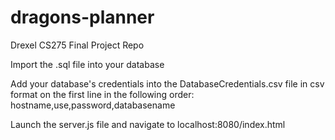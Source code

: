 # dragons-planner
Drexel CS275 Final Project Repo

Import the .sql file into your database

Add your database's credentials into the DatabaseCredentials.csv file in csv format on the first line in
the following order: hostname,use,password,databasename

Launch the server.js file and navigate to localhost:8080/index.html
